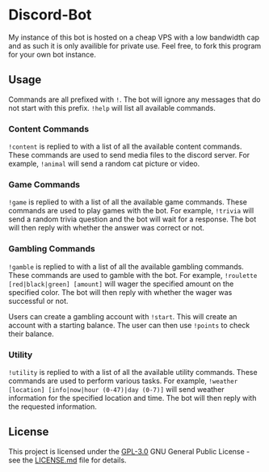 # Discord-Bot

My instance of this bot is hosted on a cheap VPS with a low bandwidth cap and as such it is only availible for private use. Feel free, to fork this program for your own bot instance.

## Usage

Commands are all prefixed with `!`. The bot will ignore any messages that do not start with this prefix. `!help` will list all available commands.

### Content Commands

`!content` is replied to with a list of all the available content commands. These commands are used to send media files to the discord server. For example, `!animal` will send a random cat picture or video.

### Game Commands

`!game` is replied to with a list of all the available game commands. These commands are used to play games with the bot. For example, `!trivia` will send a random trivia question and the bot will wait for a response. The bot will then reply with whether the answer was correct or not.

### Gambling Commands

`!gamble` is replied to with a list of all the available gambling commands. These commands are used to gamble with the bot. For example, `!roulette [red|black|green] [amount]` will wager the specified amount on the specified color. The bot will then reply with whether the wager was successful or not.

Users can create a gambling account with `!start`. This will create an account with a starting balance. The user can then use `!points` to check their balance.

### Utility

`!utility` is replied to with a list of all the available utility commands. These commands are used to perform various tasks. For example, `!weather [location] [info|now|hour (0-47)|day (0-7)]` will send weather information for the specified location and time. The bot will then reply with the requested information.

## License

This project is licensed under the [GPL-3.0](LICENSE.md)
GNU General Public License - see the [LICENSE.md](LICENSE.md) file for
details.

